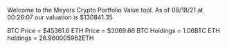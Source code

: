 Welcome to the Meyers Crypto Portfolio Value tool. 
As of 08/18/21 at 00:26:07 our valuation is $130841.35 

BTC Price = $45361.6
 ETH Price = $3069.66
BTC Holdings = 1.06BTC
 ETH holdings = 26.960005962ETH 
